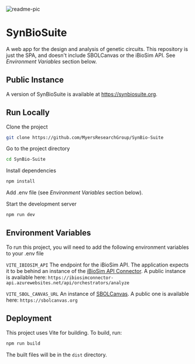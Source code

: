 ![readme-pic](https://user-images.githubusercontent.com/11147616/196558743-5a5e2c03-0731-4f56-aca4-5430a56c7e8a.png)


# SynBioSuite

A web app for the design and analysis of genetic circuits. This repository is just the SPA, and doesn't include SBOLCanvas or the iBioSim API. See *Environment Variables* section below.




## Public Instance

A version of SynBioSuite is available at https://synbiosuite.org.
## Run Locally

Clone the project

```bash
git clone https://github.com/MyersResearchGroup/SynBio-Suite
```

Go to the project directory

```bash
cd SynBio-Suite
```

Install dependencies

```bash
npm install
```

Add .env file (see *Environment Variables* section below). 

Start the development server

```bash
npm run dev
```


## Environment Variables

To run this project, you will need to add the following environment variables to your .env file

`VITE_IBIOSIM_API`
The endpoint for the iBioSim API. The application expects it to be behind an instance of the [iBioSim API Connector](https://github.com/zachsents/iBioSim-API-Connector). A public instance is available here: `https://ibiosimconnector-api.azurewebsites.net/api/orchestrators/analyze`

`VITE_SBOL_CANVAS_URL`
An instance of [SBOLCanvas](https://github.com/SynBioDex/SBOLCanvas/tree/synbio-suite). A public one is available here: `https://sbolcanvas.org`
## Deployment

This project uses Vite for building. To build, run:

```bash
npm run build
```

The built files will be in the `dist` directory.
